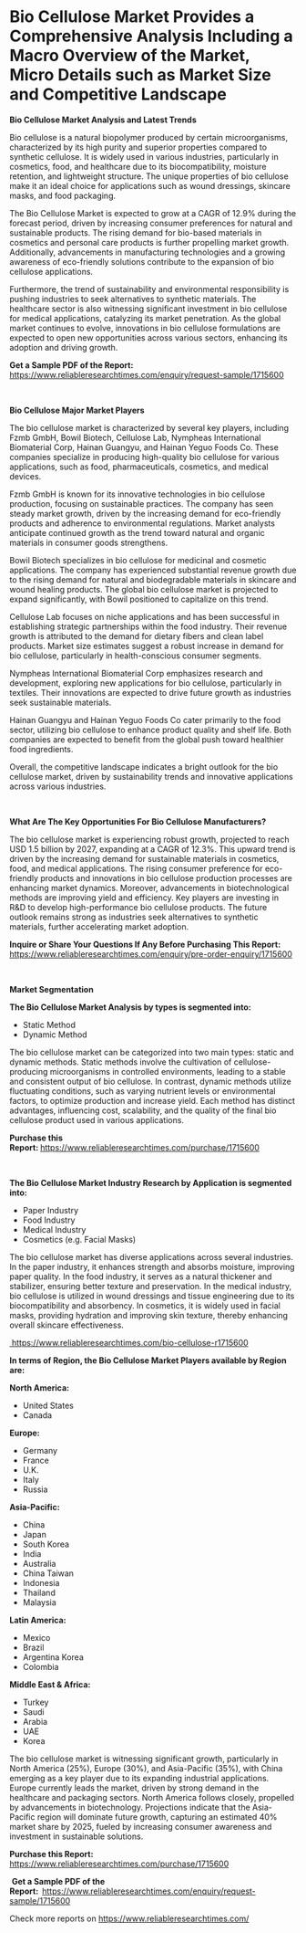 <p><h1>Bio Cellulose Market Provides a Comprehensive Analysis Including a Macro Overview of the Market, Micro Details such as Market Size and Competitive Landscape</h1></p><p><strong>Bio Cellulose Market Analysis and Latest Trends</strong></p>
<p><p>Bio cellulose is a natural biopolymer produced by certain microorganisms, characterized by its high purity and superior properties compared to synthetic cellulose. It is widely used in various industries, particularly in cosmetics, food, and healthcare due to its biocompatibility, moisture retention, and lightweight structure. The unique properties of bio cellulose make it an ideal choice for applications such as wound dressings, skincare masks, and food packaging.</p><p>The Bio Cellulose Market is expected to grow at a CAGR of 12.9% during the forecast period, driven by increasing consumer preferences for natural and sustainable products. The rising demand for bio-based materials in cosmetics and personal care products is further propelling market growth. Additionally, advancements in manufacturing technologies and a growing awareness of eco-friendly solutions contribute to the expansion of bio cellulose applications.</p><p>Furthermore, the trend of sustainability and environmental responsibility is pushing industries to seek alternatives to synthetic materials. The healthcare sector is also witnessing significant investment in bio cellulose for medical applications, catalyzing its market penetration. As the global market continues to evolve, innovations in bio cellulose formulations are expected to open new opportunities across various sectors, enhancing its adoption and driving growth.</p></p>
<p><strong>Get a Sample PDF of the Report:&nbsp;</strong> <a href="https://www.reliableresearchtimes.com/enquiry/request-sample/1715600?utm_campaign=1933&utm_medium=2&utm_source=Github&utm_content=ia&utm_term=12012025&utm_id=bio-cellulose">https://www.reliableresearchtimes.com/enquiry/request-sample/1715600</a></p>
<p>&nbsp;</p>
<p><strong>Bio Cellulose Major Market Players</strong></p>
<p><p>The bio cellulose market is characterized by several key players, including Fzmb GmbH, Bowil Biotech, Cellulose Lab, Nympheas International Biomaterial Corp, Hainan Guangyu, and Hainan Yeguo Foods Co. These companies specialize in producing high-quality bio cellulose for various applications, such as food, pharmaceuticals, cosmetics, and medical devices.</p><p>Fzmb GmbH is known for its innovative technologies in bio cellulose production, focusing on sustainable practices. The company has seen steady market growth, driven by the increasing demand for eco-friendly products and adherence to environmental regulations. Market analysts anticipate continued growth as the trend toward natural and organic materials in consumer goods strengthens.</p><p>Bowil Biotech specializes in bio cellulose for medicinal and cosmetic applications. The company has experienced substantial revenue growth due to the rising demand for natural and biodegradable materials in skincare and wound healing products. The global bio cellulose market is projected to expand significantly, with Bowil positioned to capitalize on this trend.</p><p>Cellulose Lab focuses on niche applications and has been successful in establishing strategic partnerships within the food industry. Their revenue growth is attributed to the demand for dietary fibers and clean label products. Market size estimates suggest a robust increase in demand for bio cellulose, particularly in health-conscious consumer segments.</p><p>Nympheas International Biomaterial Corp emphasizes research and development, exploring new applications for bio cellulose, particularly in textiles. Their innovations are expected to drive future growth as industries seek sustainable materials.</p><p>Hainan Guangyu and Hainan Yeguo Foods Co cater primarily to the food sector, utilizing bio cellulose to enhance product quality and shelf life. Both companies are expected to benefit from the global push toward healthier food ingredients.</p><p>Overall, the competitive landscape indicates a bright outlook for the bio cellulose market, driven by sustainability trends and innovative applications across various industries.</p></p>
<p>&nbsp;</p>
<p><strong>What Are The Key Opportunities For Bio Cellulose Manufacturers?</strong></p>
<p><p>The bio cellulose market is experiencing robust growth, projected to reach USD 1.5 billion by 2027, expanding at a CAGR of 12.3%. This upward trend is driven by the increasing demand for sustainable materials in cosmetics, food, and medical applications. The rising consumer preference for eco-friendly products and innovations in bio cellulose production processes are enhancing market dynamics. Moreover, advancements in biotechnological methods are improving yield and efficiency. Key players are investing in R&D to develop high-performance bio cellulose products. The future outlook remains strong as industries seek alternatives to synthetic materials, further accelerating market adoption.</p></p>
<p><strong>Inquire or Share Your Questions If Any Before Purchasing This Report:</strong> <a href="https://www.reliableresearchtimes.com/enquiry/pre-order-enquiry/1715600?utm_campaign=1933&utm_medium=2&utm_source=Github&utm_content=ia&utm_term=12012025&utm_id=bio-cellulose">https://www.reliableresearchtimes.com/enquiry/pre-order-enquiry/1715600</a></p>
<p>&nbsp;</p>
<p><strong>Market Segmentation</strong></p>
<p><strong>The Bio Cellulose Market Analysis by types is segmented into:</strong></p>
<p><ul><li>Static Method</li><li>Dynamic Method</li></ul></p>
<p><p>The bio cellulose market can be categorized into two main types: static and dynamic methods. Static methods involve the cultivation of cellulose-producing microorganisms in controlled environments, leading to a stable and consistent output of bio cellulose. In contrast, dynamic methods utilize fluctuating conditions, such as varying nutrient levels or environmental factors, to optimize production and increase yield. Each method has distinct advantages, influencing cost, scalability, and the quality of the final bio cellulose product used in various applications.</p></p>
<p><strong>Purchase this Report:&nbsp;</strong><a href="https://www.reliableresearchtimes.com/purchase/1715600?utm_campaign=1933&utm_medium=2&utm_source=Github&utm_content=ia&utm_term=12012025&utm_id=bio-cellulose">https://www.reliableresearchtimes.com/purchase/1715600</a></p>
<p>&nbsp;</p>
<p><strong>The Bio Cellulose Market Industry Research by Application is segmented into:</strong></p>
<p><ul><li>Paper Industry</li><li>Food Industry</li><li>Medical Industry</li><li>Cosmetics (e.g. Facial Masks)</li></ul></p>
<p><p>The bio cellulose market has diverse applications across several industries. In the paper industry, it enhances strength and absorbs moisture, improving paper quality. In the food industry, it serves as a natural thickener and stabilizer, ensuring better texture and preservation. In the medical industry, bio cellulose is utilized in wound dressings and tissue engineering due to its biocompatibility and absorbency. In cosmetics, it is widely used in facial masks, providing hydration and improving skin texture, thereby enhancing overall skincare effectiveness.</p></p>
<p><a href="https://www.reliableresearchtimes.com/bio-cellulose-r1715600?utm_campaign=1933&utm_medium=2&utm_source=Github&utm_content=ia&utm_term=12012025&utm_id=bio-cellulose">&nbsp;https://www.reliableresearchtimes.com/bio-cellulose-r1715600</a></p>
<p><strong>In terms of Region, the Bio Cellulose Market Players available by Region are:</strong></p>
<p>
    <p> <strong> North America: </strong>
        <ul>
            <li>United States</li>
            <li>Canada</li>
        </ul>
        </p> 
    <p> <strong> Europe: </strong>
        <ul>
            <li>Germany</li>
            <li>France</li>
            <li>U.K.</li>
            <li>Italy</li>
            <li>Russia</li>
        </ul>
        </p> 
    <p> <strong> Asia-Pacific: </strong>
        <ul>
            <li>China</li>
            <li>Japan</li>
            <li>South Korea</li>
            <li>India</li>
            <li>Australia</li>
            <li>China Taiwan</li>
            <li>Indonesia</li>
            <li>Thailand</li>
            <li>Malaysia</li>
        </ul>
        </p> 
    <p> <strong> Latin America: </strong>
        <ul>
            <li>Mexico</li>
            <li>Brazil</li>
            <li>Argentina Korea</li>
            <li>Colombia</li>
        </ul>
        </p> 
    <p> <strong> Middle East & Africa: </strong>
        <ul>
            <li>Turkey</li>
            <li>Saudi</li>
            <li>Arabia</li>
            <li>UAE</li>
            <li>Korea</li>
        </ul>
    </p>
    </p>
<p><p>The bio cellulose market is witnessing significant growth, particularly in North America (25%), Europe (30%), and Asia-Pacific (35%), with China emerging as a key player due to its expanding industrial applications. Europe currently leads the market, driven by strong demand in the healthcare and packaging sectors. North America follows closely, propelled by advancements in biotechnology. Projections indicate that the Asia-Pacific region will dominate future growth, capturing an estimated 40% market share by 2025, fueled by increasing consumer awareness and investment in sustainable solutions.</p></p>
<p><strong>Purchase this Report: </strong><a href="https://www.reliableresearchtimes.com/purchase/1715600?utm_campaign=1933&utm_medium=2&utm_source=Github&utm_content=ia&utm_term=12012025&utm_id=bio-cellulose">https://www.reliableresearchtimes.com/purchase/1715600</a></p>
<p>&nbsp;<strong>Get a Sample PDF of the Report:&nbsp;&nbsp;</strong><a href="https://www.reliableresearchtimes.com/enquiry/request-sample/1715600?utm_campaign=1933&utm_medium=2&utm_source=Github&utm_content=ia&utm_term=12012025&utm_id=bio-cellulose">https://www.reliableresearchtimes.com/enquiry/request-sample/1715600</a></p>
<p><strong></strong></p>
<p>Check more reports on <a href="https://www.reliableresearchtimes.com/?utm_campaign=1933&utm_medium=2&utm_source=Github&utm_content=ia&utm_term=12012025&utm_id=bio-cellulose">https://www.reliableresearchtimes.com/</a></p>
